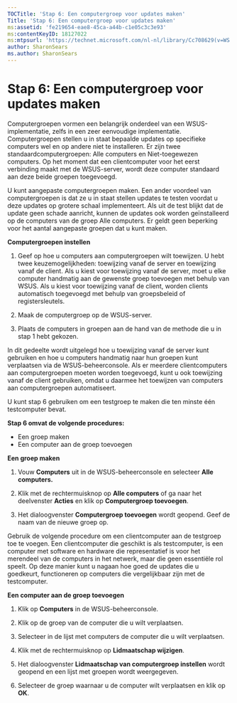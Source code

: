 ```yaml
---
TOCTitle: 'Stap 6: Een computergroep voor updates maken'
Title: 'Stap 6: Een computergroep voor updates maken'
ms:assetid: 'fe219654-eae8-45ca-a44b-c1e05c3c3e93'
ms:contentKeyID: 18127022
ms:mtpsurl: 'https://technet.microsoft.com/nl-nl/library/Cc708629(v=WS.10)'
author: SharonSears
ms.author: SharonSears
---
```


Stap 6: Een computergroep voor updates maken
============================================

Computergroepen vormen een belangrijk onderdeel van een WSUS-implementatie, zelfs in een zeer eenvoudige implementatie. Computergroepen stellen u in staat bepaalde updates op specifieke computers wel en op andere niet te installeren. Er zijn twee standaardcomputergroepen: Alle computers en Niet-toegewezen computers. Op het moment dat een clientcomputer voor het eerst verbinding maakt met de WSUS-server, wordt deze computer standaard aan deze beide groepen toegevoegd.

U kunt aangepaste computergroepen maken. Een ander voordeel van computergroepen is dat ze u in staat stellen updates te testen voordat u deze updates op grotere schaal implementeert. Als uit de test blijkt dat de update geen schade aanricht, kunnen de updates ook worden geïnstalleerd op de computers van de groep Alle computers. Er geldt geen beperking voor het aantal aangepaste groepen dat u kunt maken.

**Computergroepen instellen**
1.  Geef op hoe u computers aan computergroepen wilt toewijzen. U hebt twee keuzemogelijkheden: toewijzing vanaf de server en toewijzing vanaf de client. Als u kiest voor toewijzing vanaf de server, moet u elke computer handmatig aan de gewenste groep toevoegen met behulp van WSUS. Als u kiest voor toewijzing vanaf de client, worden clients automatisch toegevoegd met behulp van groepsbeleid of registersleutels.

2.  Maak de computergroep op de WSUS-server.

3.  Plaats de computers in groepen aan de hand van de methode die u in stap 1 hebt gekozen.

In dit gedeelte wordt uitgelegd hoe u toewijzing vanaf de server kunt gebruiken en hoe u computers handmatig naar hun groepen kunt verplaatsen via de WSUS-beheerconsole. Als er meerdere clientcomputers aan computergroepen moeten worden toegevoegd, kunt u ook toewijzing vanaf de client gebruiken, omdat u daarmee het toewijzen van computers aan computergroepen automatiseert.

U kunt stap 6 gebruiken om een testgroep te maken die ten minste één testcomputer bevat.

**Stap 6 omvat de volgende procedures:**

-   Een groep maken
-   Een computer aan de groep toevoegen

**Een groep maken**
1.  Vouw **Computers** uit in de WSUS-beheerconsole en selecteer **Alle computers.**

2.  Klik met de rechtermuisknop op **Alle computers** of ga naar het deelvenster **Acties** en klik op **Computergroep toevoegen**.

3.  Het dialoogvenster **Computergroep toevoegen** wordt geopend. Geef de naam van de nieuwe groep op.

Gebruik de volgende procedure om een clientcomputer aan de testgroep toe te voegen. Een clientcomputer die geschikt is als testcomputer, is een computer met software en hardware die representatief is voor het merendeel van de computers in het netwerk, maar die geen essentiële rol speelt. Op deze manier kunt u nagaan hoe goed de updates die u goedkeurt, functioneren op computers die vergelijkbaar zijn met de testcomputer.

**Een computer aan de groep toevoegen**
1.  Klik op **Computers** in de WSUS-beheerconsole.

2.  Klik op de groep van de computer die u wilt verplaatsen.

3.  Selecteer in de lijst met computers de computer die u wilt verplaatsen.

4.  Klik met de rechtermuisknop op **Lidmaatschap wijzigen**.

5.  Het dialoogvenster **Lidmaatschap van computergroep instellen** wordt geopend en een lijst met groepen wordt weergegeven.

6.  Selecteer de groep waarnaar u de computer wilt verplaatsen en klik op **OK**.

